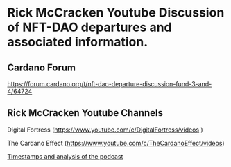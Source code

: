 # Rick McCracken Youtube Discussion of NFT-DAO departures and associated information.

## Cardano Forum

https://forum.cardano.org/t/nft-dao-departure-discussion-fund-3-and-4/64724

## Rick McCracken Youtube Channels

Digital Fortress (https://www.youtube.com/c/DigitalFortress/videos )

The Cardano Effect (https://www.youtube.com/c/TheCardanoEffect/videos)


[Timestamps and analysis of the podcast](../Digital-Fortress/Timestamps.md)
